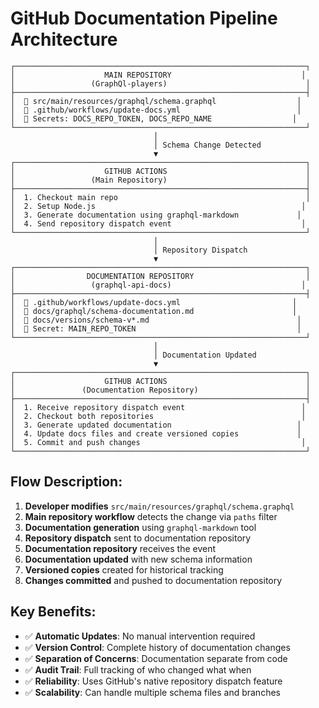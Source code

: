 # GitHub Documentation Pipeline Architecture

```
┌─────────────────────────────────────────────────────────────────┐
│                    MAIN REPOSITORY                             │
│                 (GraphQl-players)                               │
├─────────────────────────────────────────────────────────────────┤
│  📁 src/main/resources/graphql/schema.graphql                  │
│  📁 .github/workflows/update-docs.yml                          │
│  🔐 Secrets: DOCS_REPO_TOKEN, DOCS_REPO_NAME                  │
└─────────────────────────────────────────────────────────────────┘
                                │
                                │ Schema Change Detected
                                ▼
┌─────────────────────────────────────────────────────────────────┐
│                    GITHUB ACTIONS                               │
│                 (Main Repository)                               │
├─────────────────────────────────────────────────────────────────┤
│  1. Checkout main repo                                          │
│  2. Setup Node.js                                              │
│  3. Generate documentation using graphql-markdown             │
│  4. Send repository dispatch event                             │
└─────────────────────────────────────────────────────────────────┘
                                │
                                │ Repository Dispatch
                                ▼
┌─────────────────────────────────────────────────────────────────┐
│                DOCUMENTATION REPOSITORY                         │
│                 (graphql-api-docs)                             │
├─────────────────────────────────────────────────────────────────┤
│  📁 .github/workflows/update-docs.yml                         │
│  📁 docs/graphql/schema-documentation.md                      │
│  📁 docs/versions/schema-v*.md                                 │
│  🔐 Secret: MAIN_REPO_TOKEN                                    │
└─────────────────────────────────────────────────────────────────┘
                                │
                                │ Documentation Updated
                                ▼
┌─────────────────────────────────────────────────────────────────┐
│                    GITHUB ACTIONS                               │
│               (Documentation Repository)                        │
├─────────────────────────────────────────────────────────────────┤
│  1. Receive repository dispatch event                          │
│  2. Checkout both repositories                                 │
│  3. Generate updated documentation                            │
│  4. Update docs files and create versioned copies             │
│  5. Commit and push changes                                    │
└─────────────────────────────────────────────────────────────────┘
```

## Flow Description:

1. **Developer modifies** `src/main/resources/graphql/schema.graphql`
2. **Main repository workflow** detects the change via `paths` filter
3. **Documentation generation** using `graphql-markdown` tool
4. **Repository dispatch** sent to documentation repository
5. **Documentation repository** receives the event
6. **Documentation updated** with new schema information
7. **Versioned copies** created for historical tracking
8. **Changes committed** and pushed to documentation repository

## Key Benefits:

- ✅ **Automatic Updates**: No manual intervention required
- ✅ **Version Control**: Complete history of documentation changes
- ✅ **Separation of Concerns**: Documentation separate from code
- ✅ **Audit Trail**: Full tracking of who changed what when
- ✅ **Reliability**: Uses GitHub's native repository dispatch feature
- ✅ **Scalability**: Can handle multiple schema files and branches

